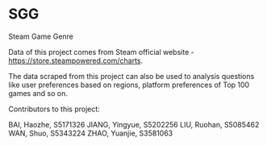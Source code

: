 # SGG

Steam Game Genre


Data of this project comes from Steam official website - https://store.steampowered.com/charts.

The data scraped from this project can also be used to analysis questions like user preferences based on regions, platform preferences of Top 100 games and so on.


Contributors to this project:

BAI, Haozhe, S5171326 JIANG, Yingyue, S5202256 LIU, Ruohan, S5085462 WAN, Shuo, S5343224 ZHAO, Yuanjie, S3581063
